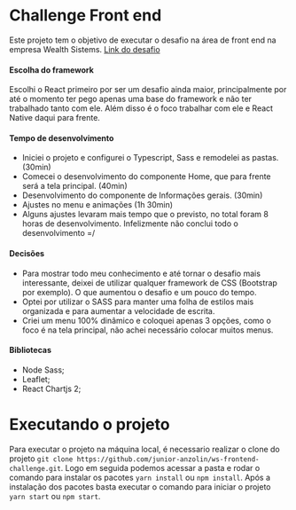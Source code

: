 
# Challenge Front end
Este projeto tem o objetivo de executar o desafio na área de front end na empresa Wealth Sistems. [Link do desafio](https://github.com/WealthSystems/frontend-challenge)

#### Escolha do framework
Escolhi o React primeiro por ser um desafio ainda maior, principalmente por até o momento ter pego apenas uma base do framework e não ter trabalhado tanto com ele.
Além disso é o foco trabalhar com ele e React Native daqui para frente.

#### Tempo de desenvolvimento
- Iniciei o projeto e configurei o Typescript, Sass e remodelei as pastas. (30min)
- Comecei o desenvolvimento do componente Home, que para frente será a tela principal. (40min)
- Desenvolvimento do componente de Informações gerais. (30min)
- Ajustes no menu e animações (1h 30min)
- Alguns ajustes levaram mais tempo que o previsto, no total foram 8 horas de desenvolvimento. Infelizmente não conclui todo o desenvolvimento =/

#### Decisões
- Para mostrar todo meu conhecimento e até tornar o desafio mais interessante, deixei de utilizar qualquer framework de CSS (Bootstrap por exemplo). O que aumentou o desafio e um pouco do tempo.
- Optei por utilizar o SASS para manter uma folha de estilos mais organizada e para aumentar a velocidade de escrita.
- Criei um menu 100% dinâmico e coloquei apenas 3 opções, como o foco é na tela principal, não achei necessário colocar muitos menus.

#### Bibliotecas
- Node Sass;
- Leaflet;
- React Chartjs 2;

# Executando o projeto
Para executar o projeto na máquina local, é necessario realizar o clone do projeto `git clone https://github.com/junior-anzolin/ws-frontend-challenge.git`.
Logo em seguida podemos acessar a pasta e rodar o comando para instalar os pacotes `yarn install` ou `npm install`.
Após a instalação dos pacotes basta executar o comando para iniciar o projeto `yarn start` ou `npm start`.

